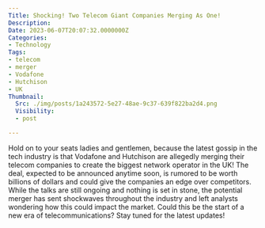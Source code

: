 ```yaml
---
Title: Shocking! Two Telecom Giant Companies Merging As One!
Description: 
Date: 2023-06-07T20:07:32.0000000Z
Categories:
- Technology
Tags:
- telecom
- merger
- Vodafone
- Hutchison
- UK
Thumbnail:
  Src: ./img/posts/1a243572-5e27-48ae-9c37-639f822ba2d4.png
  Visibility:
  - post

---
```

Hold on to your seats ladies and gentlemen, because the latest gossip in the tech industry is that Vodafone and Hutchison are allegedly merging their telecom companies to create the biggest network operator in the UK! The deal, expected to be announced anytime soon, is rumored to be worth billions of dollars and could give the companies an edge over competitors. While the talks are still ongoing and nothing is set in stone, the potential merger has sent shockwaves throughout the industry and left analysts wondering how this could impact the market. Could this be the start of a new era of telecommunications? Stay tuned for the latest updates!